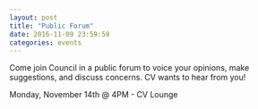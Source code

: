 ```yaml
---
layout: post
title: "Public Forum"
date: 2016-11-09 23:59:59
categories: events
---
```


Come join Council in a public forum to voice your opinions, make suggestions, and discuss concerns.  CV wants to hear from you!

Monday, November 14th @ 4PM - CV Lounge
